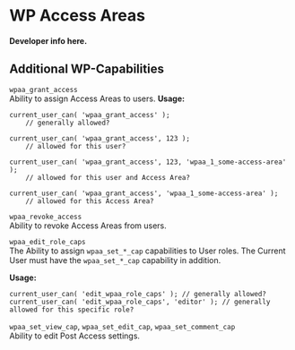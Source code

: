 WP Access Areas
===============

#### Developer info here. ####



Additional WP-Capabilities
--------------------------

`wpaa_grant_access`  
Ability to assign Access Areas to users.
**Usage:**  
```
current_user_can( 'wpaa_grant_access' );
    // generally allowed?

current_user_can( 'wpaa_grant_access', 123 );
    // allowed for this user?

current_user_can( 'wpaa_grant_access', 123, 'wpaa_1_some-access-area' );
    // allowed for this user and Access Area?

current_user_can( 'wpaa_grant_access', 'wpaa_1_some-access-area' );
    // allowed for this Access Area?
```

`wpaa_revoke_access`  
Ability to revoke Access Areas from users.

`wpaa_edit_role_caps`  
The Ability to assign `wpaa_set_*_cap` capabilities to User roles.
The Current User must have the `wpaa_set_*_cap` capability in addition.

**Usage:**  
```
current_user_can( 'edit_wpaa_role_caps' ); // generally allowed?
current_user_can( 'edit_wpaa_role_caps', 'editor' ); // generally allowed for this specific role?
```

`wpaa_set_view_cap`, `wpaa_set_edit_cap`, `wpaa_set_comment_cap`  
Ability to edit Post Access settings.
